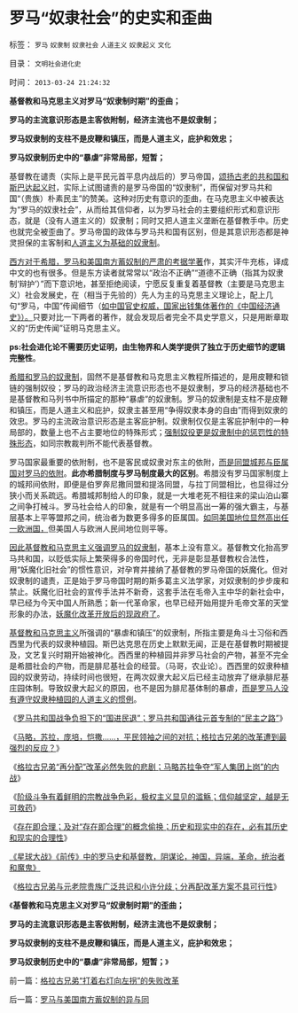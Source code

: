 # 罗马“奴隶社会”的史实和歪曲

标签： `罗马` `奴隶制` `奴隶社会` `人道主义` `奴隶起义` `文化` 

目录： `文明社会进化史`

时间： `2013-03-24 21:24:32`

**基督教和马克思主义对罗马“奴隶制时期”的歪曲；**

**罗马的主流意识形态是主客依附制，经济主流也不是奴隶制；**

**罗马奴隶制的支柱不是皮鞭和镇压，而是人道主义，庇护和效忠；**

**罗马奴隶制历史中的“暴虐”非常局部，短暂；**

基督教在谴责（实际上是平民元首平息内战后的）罗马帝国，[颂扬古老的共和国和斯巴达起义时](../../../2011/7/25/罗马角斗行业和奴隶起义的模式.md)，实际上试图谴责的是罗马帝国的“奴隶制”，而保留对罗马共和国“（贵族）朴素民主”的赞美。这种对历史有意识的歪曲，在马克思主义中被表达为“罗马的奴隶社会”，从而给其信仰者，以为罗马社会的主要组织形式和意识形态，就是（没有人道主义的）奴隶制；同时又把人道主义垄断在基督教手中。历史也就完全被歪曲了。罗马帝国的政体与罗马共和国有区别，但是其意识形态都是神灵担保的主客制和[人道主义为基础的奴隶制](../../../2013/3/16/奴隶制的道德标准，垄断人道主义解释的血酬.md)。

[西方对于希腊，罗马和美国南方蓄奴制的严肃的考据学著](../../../2011/8/14/罗马奴隶制的衰亡与美国蓄奴制.md)作，其实汗牛充栋，译成中文的也有很多。但是东方读者就常常以“政治不正确”“道德不正确（指其为奴隶制‘辩护’）”而下意识地，甚至拒绝阅读，宁愿反复重复着基督教（主要是马克思主义）社会发展史，在（相当于先验的）先人为主的马克思主义理论上，配上几句“罗马，中国”传闻细节（[如中国官史权威，国家出钱集体著作的《中国经济通史》）。](../../../2010/6/2/历史教科书是有标准答案的“历史故事”.md)只要对比一下两者的著作，就会发现后者完全不具史学意义，只是用断章取义的“历史传闻”证明马克思主义。

**ps:社会进化论不需要历史证明，由生物界和人类学提供了独立于历史细节的逻辑完整性**。

[希腊和罗马的奴隶制](../../../2011/7/21/令人心酸的希腊奴隶不是历史.md)，固然不是基督教和马克思主义教程所描述的，是用皮鞭和锁链的强制奴役；罗马的政治经济主流意识形态也不是奴隶制，罗马的经济基础也不是基督教和马列书中所描定的那种“暴虐”的奴隶制。罗马的奴隶制是支柱不是皮鞭和镇压，而是人道主义和庇护，奴隶主甚至用“争得奴隶本身的自由”而得到奴隶的效忠。罗马的主流政治意识形态是主客庇护制。奴隶制仅仅是主客庇护制中的一种局部的，数量上也不占主要地位的特殊形式；[强制奴役更是奴隶制中的惩罚性的特殊形态](../../../2013/3/21/罗马体制类似斯巴达，但没有被剥削的奴隶阶层.md)，如同宗教裁判所不能代表基督教。

罗马国家最重要的依附制，也不是客民或奴隶对东主的依附，[而是同盟城邦与臣属国对罗马的依附](../../../2013/3/21/罗马为什么严惩希腊？收保护费，和掠取奴隶.md)。**此亦希腊制度与罗马制度最大的区别**。希腊没有罗马国家制度上的城邦间依附，即便是伯罗奔尼撒同盟和提洛同盟，与拉丁同盟相比，也显得过分狭小而关系疏远。希腊城邦制给人的印象，就是一大堆老死不相往来的梁山泊山寨之间争打械斗。罗马社会给人的印象，就是有一个明显高出一筹的强大霸主，与基层基本上平等盟邦之间，统治者为数更多得多的臣属国。[如同美国地位显然高出任一欧洲国，](../../../2007/9/4/美国是一个可怕的对手.md)但美国人与欧洲人民间地位则平等。

[因此基督教和马克思主义强调罗马的奴隶制](../../../2013/3/23/信仰越坚定，越是无可救药；.md)，基本上没有意义。基督教文化抬高罗马共和国，以贬低实际上繁荣得多的帝国时代，无非是彰显基督教权合法性，用“妖魔化旧社会”的惯性意识，对孕育并接纳了基督教的罗马帝国的妖魔化。但对奴隶制的谴责，正是始于罗马帝国时期的斯多葛主义法学家，对奴隶制的步步废和禁止。妖魔化旧社会的宣传手法并不新奇，这套手法在毛帝入主中华的新社会中，早已经为今天中国人所熟悉；新一代革命家，也早已经开始用提升毛帝文革的天堂形象的办法，[妖魔化改革开放后的现政府了](../../../2012/3/27/骂，扣帽子，偷换概念.md)。

[基督教和马克思主义](../../../2011/10/31/基督教和马克思推崇的中世纪“没有剥削”.md)所强调的“暴虐和镇压”的奴隶制，所指主要是角斗士习俗和西西里为代表的奴隶种植园。斯巴达克思在历史上默默无闻，正是在基督教时期被提及，文艺复兴时期开始被神化。西西里的种植园并非罗马社会的产物，甚至不完全是希腊社会的产物，而是腓尼基社会的经营。（马哥，农业论）。西西里的奴隶种植园的奴隶劳动，持续时间也很短，在两次奴隶大起义后已经主动放弃了继承腓尼基庄园体制。导致奴隶大起义的原因，也不是因为腓尼基体制的暴虐，[而是罗马人没有遵守奴隶种植园的人道主义的惯例](../../../2013/3/13/人道主义和感恩图报是奴隶社会的意识形态.md)。

《[罗马共和国战争负担下的“国进民退”；罗马共和国通往元首专制的“民主之路”](../../../2013/3/22/罗马战争负担下的“国进民退”,通往元首专制的“民主之路”.md)》

《[马略，苏拉，庞培，恺撒……，平民领袖之间的对抗；格拉古兄弟的改革遭到最强烈的反应？](../../../2013/3/22/格拉古兄弟的改革为什么遭到最强烈的反击？.md)》

《[格拉古兄弟“再分配”改革必然失败的悲剧；马略苏拉争夺“军人集团上岗”的内战](../../../2013/3/23/格拉古兄弟“再分配”改革必然失败的悲剧.md)》

《[阶级斗争有着鲜明的宗教战争色彩，极权主义显见的滥觞；信仰越坚定，越是无可救药](../../../2013/3/23/信仰越坚定，越是无可救药；.md)》

《[存在即合理；及对“存在即合理”的概念偷换；历史和现实中的存在，必有其历史和现实的合理性](../../../2013/3/23/社会进化论，存在即合理.md)》

[《星球大战》《前传》中的罗马史和基督教，阴谋论，神国，异端，革命，统治者和魔鬼》](../../../2013/3/24/《星球大战》《前传》中的罗马史和基督教文化.md)

《[格拉古兄弟与元老院贵族广泛共识和小许分歧；分再配改革方案不具可行性](../../../2013/3/24/格拉古兄弟“打着右灯向左拐”的失败改革.md)》

《**基督教和马克思主义对罗马“奴隶制时期”的歪曲；**

**罗马的主流意识形态是主客依附制，经济主流也不是奴隶制；**

**罗马奴隶制的支柱不是皮鞭和镇压，而是人道主义，庇护和效忠；**

**罗马奴隶制历史中的“暴虐”非常局部，短暂；**》



前一篇：[格拉古兄弟“打着右灯向左拐”的失败改革](../../../2013/3/24/格拉古兄弟“打着右灯向左拐”的失败改革.md)

后一篇：[罗马与美国南方蓄奴制的异与同](../../../2013/3/25/罗马与美国南方蓄奴制的异与同.md)